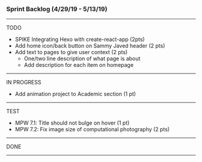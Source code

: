 ### Sprint Backlog (4/29/19 - 5/13/19)

------------------------------------
TODO
  - SPIKE Integrating Hexo with create-react-app (2pts)
  - Add home icon/back button on Sammy Javed header (2 pts)
  - Add text to pages to give user context (2 pts)
    - One/two line description of what page is about
    - Add description for each item on homepage

------------------------------------    
IN PROGRESS
  - Add animation project to Academic section (1 pt)
    

------------------------------------
TEST
  - MPW 7.1: Title should not bulge on hover (1 pt)
  - MPW 7.2: Fix image size of computational photography (2 pts)

------------------------------------
DONE


------------------------------------